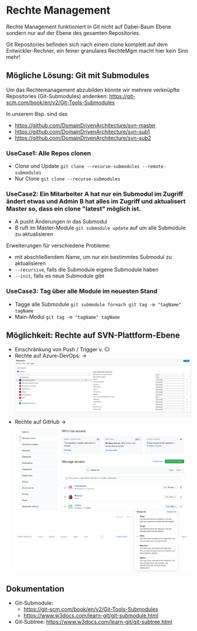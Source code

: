 # Rechte Management

Rechte Management funktioniert in Git nicht auf Dabei-Baum Ebene sondern nur auf der Ebene des gesamten Repositories.

Git Repositories befinden sich nach einem clone komplett auf dem Entwickler-Rechner, ein feiner granulares RechteMgm macht hier kein Sinn mehr!

## Mögliche Lösung: Git mit Submodules

Um das Rechtemanagement abzubilden könnte wir mehrere verknüpfte Repositories (Git-Submodules) andenken: https://git-scm.com/book/en/v2/Git-Tools-Submodules

In unserem Bsp. sind das
* https://github.com/DomainDrivenArchitecture/svn-master
* https://github.com/DomainDrivenArchitecture/svn-sub1
* https://github.com/DomainDrivenArchitecture/svn-sub2

### UseCase1: Alle Repos clonen

* Clone und Update `git clone --recurse-submodules --remote-submodules`
* Nur Clone `git clone --recurse-submodules`

### UseCase2: Ein Mitarbeiter A hat nur ein Submodul im Zugriff ändert etwas und Admin B hat alles im Zugriff und aktualisert Master so, dass ein clone "latest" möglich ist.

* A pusht Änderungen in das Submodul
* B ruft im Master-Module `git submodule update` auf um alle Submodule zu aktualisieren

Erweiterungen für verschiedene Probleme:
* mit abschließendem Name, um nur ein bestimmtes Submodul zu aktualisieren
* `--recursive`, falls die Submodule eigene Submodule haben
* `--init`, falls es neue Submodule gibt

### UseCase3: Tag über alle Module im neuesten Stand

* Tagge alle Submodule `git submodule foreach git tag -m "tagName" tagName`
* Main-Modul `git tag -m "tagName" tagName`

## Möglichkeit: Rechte auf SVN-Plattform-Ebene

* Einschränkung von Push / Trigger v. CI
* Rechte auf Azure-DevOps:
  -> ![Authorization1.png](Authorization1.png)
* Rechte auf GitHub 
  -> ![Authorization2.png](Authorization2.png)

## Dokumentation

* Git-Submodule: 
   * https://git-scm.com/book/en/v2/Git-Tools-Submodules
   * https://www.w3docs.com/learn-git/git-submodule.html
* Git-Subtree: https://www.w3docs.com/learn-git/git-subtree.html 
